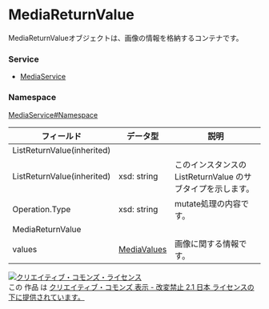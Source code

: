 # MediaReturnValue
MediaReturnValueオブジェクトは、画像の情報を格納するコンテナです。
### Service
+ [MediaService](../../services/MediaService.md)

### Namespace
[MediaService#Namespace](../../services/MediaService.md#namespace)

| フィールド | データ型 | 説明 | 
|---|---|---|
| ListReturnValue(inherited)|||
| ListReturnValue(inherited)| xsd: string| このインスタンスの ListReturnValue のサブタイプを示します。 |
| Operation.Type| xsd: string| mutate処理の内容です。 |
| MediaReturnValue|||
| values| <a href="./MediaValues.md">MediaValues</a>| 画像に関する情報です。 |

<a rel="license" href="http://creativecommons.org/licenses/by-nd/2.1/jp/"><img alt="クリエイティブ・コモンズ・ライセンス" style="border-width:0" src="https://i.creativecommons.org/l/by-nd/2.1/jp/88x31.png" /></a><br />この 作品 は <a rel="license" href="http://creativecommons.org/licenses/by-nd/2.1/jp/">クリエイティブ・コモンズ 表示 - 改変禁止 2.1 日本 ライセンスの下に提供されています。</a>
